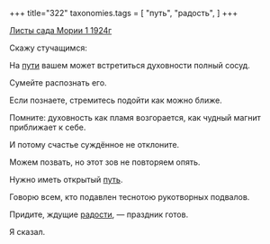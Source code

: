 +++
title="322"
taxonomies.tags = [
 "путь",
 "радость",
]
+++

[Листы сада Мории 1 1924г](/agni/1924)

Скажу стучащимся:   

На [пути](/tags/[путь](/tags/путь)) вашем может встретиться духовности полный сосуд.   

Сумейте распознать его.   

Если познаете, стремитесь подойти как можно ближе.   

Помните: духовность как пламя возгорается, как чудный магнит приближает к себе.   

И потому счастье суждённое не отклоните.   

Можем позвать, но этот зов не повторяем опять.   

Нужно иметь открытый [путь](/tags/путь).   

Говорю всем, кто подавлен теснотою рукотворных подвалов.   

Придите, ждущие [радости](/tags/радость), — праздник готов.   

Я сказал.   

